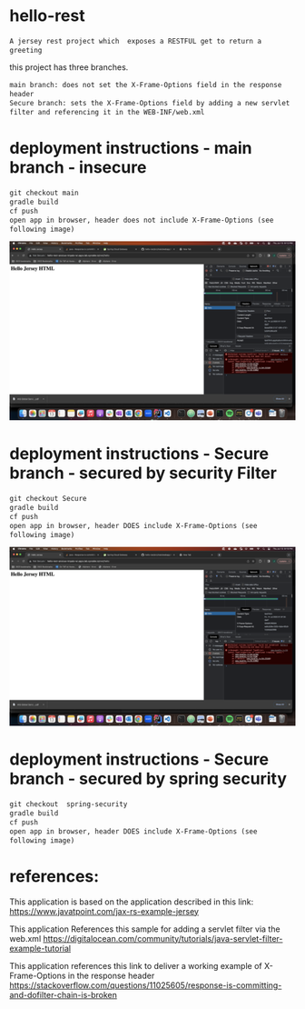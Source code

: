 # hello-rest

    A jersey rest project which  exposes a RESTFUL get to return a greeting

this project has three branches.
```
main branch: does not set the X-Frame-Options field in the response header
Secure branch: sets the X-Frame-Options field by adding a new servlet filter and referencing it in the WEB-INF/web.xml
```

# deployment instructions - main branch - insecure
```
git checkout main
gradle build
cf push
open app in browser, header does not include X-Frame-Options (see following image)
```
![no-x-frame-options](images/http-header-without-x-frame-options.png)

# deployment instructions - Secure branch - secured by security Filter
```
git checkout Secure
gradle build
cf push
open app in browser, header DOES include X-Frame-Options (see following image)
```
![no-x-frame-options](images/http-header-with-x-frame-options.png)


# deployment instructions - Secure branch - secured by spring security
```
git checkout  spring-security
gradle build
cf push
open app in browser, header DOES include X-Frame-Options (see following image)
```


# references:
This application is based on the application described in this link:
https://www.javatpoint.com/jax-rs-example-jersey

This application References this sample for adding a servlet filter via the web.xml
https://digitalocean.com/community/tutorials/java-servlet-filter-example-tutorial

This application references this link to deliver a working example of X-Frame-Options in the response header 
https://stackoverflow.com/questions/11025605/response-is-committing-and-dofilter-chain-is-broken

